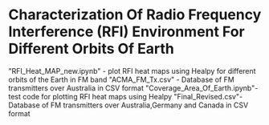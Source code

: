 # Characterization Of Radio Frequency Interference (RFI) Environment For Different Orbits Of Earth

"RFI_Heat_MAP_new.ipynb" - plot RFI heat maps using Healpy for different orbits of the Earth in FM band
"ACMA_FM_Tx.csv" - Database of FM transmitters over Australia in CSV format
"Coverage_Area_Of_Earth.ipynb"- test code for plotting RFI heat maps using Healpy
"Final_Revised.csv"- Database of FM transmitters over Australia,Germany and Canada in CSV format 
